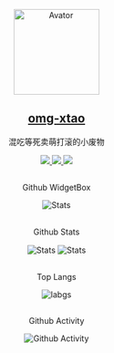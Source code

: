 <!--
头像
-->
<p align="center">
 <img width="150px" src="https://i.dawnlab.me/10985639bbc08139751edb578f19cc27.png" align="center" alt="Avator" />
 <h2 align="center">
   <a href="https://my.xtaolink.cn">
     omg-xtao
   </a>
 </h2>
 <p align="center">
  混吃等死卖萌打滚的小废物
 </p>
</p>
<!--
图标
-->
<p align="center">
    <a href="https://afdian.net/@xtaodada">
      <img src="https://img.shields.io/badge/%F0%9F%94%8B-%E7%88%B1%E5%8F%91%E7%94%B5-gray.svg?colorA=FF5733&colorB=FF9633&style=for-the-badge"/>
    </a>
    <a href="https://t.me/mrwangzhe">
      <img src="https://img.shields.io/badge/%E2%9C%88%EF%B8%8F-mrwangzhe-gray.svg?colorA=33C6FF&colorB=3395FF&style=for-the-badge"/>
    </a>
    <a href="https://t.me/joinchat/Ver2ddjF4rwcPF9B">
      <img src="https://img.shields.io/badge/%F0%9F%92%AC-PagerMaid-gray.svg?colorA=FE669D&colorB=F7409B&style=for-the-badge"/>
    </a>
</p>
<!--
Github WidgetBox
-->
<p align="center">
 <h2 align="center">
 </h2>
 <p align="center">
  Github WidgetBox
 </p>
</p>

<p align="center">
 <img src="https://github-widgetbox.vercel.app/api/profile?username=omg-xtao&data=followers,repositories,stars,commits" align="center" alt="Stats" />
</p>
<!--
Github Stats
-->
<p align="center">
 <h2 align="center">
 </h2>
 <p align="center">
  Github Stats
 </p>
</p>

<p align="center">
 <img src="https://github-readme-stats.vercel.app/api?username=omg-xtao&count_private=true&show_icons=true&line_height=46" align="center" alt="Stats" />
 <img src="https://github-contribution-stats.vercel.app/api/?username=omg-xtao" align="center" alt="Stats" />
</p>
<!--
Top Langs
-->
<p align="center">
 <h2 align="center">
 </h2>
 <p align="center">
  Top Langs
 </p>
</p>

<p align="center">
 <img src="https://github-readme-stats.vercel.app/api/top-langs/?username=omg-xtao&layout=compact&langs_count=8&card_width=445" align="center" alt="labgs" />
</p>
<!--
Github Activity
-->
<p align="center">
 <h2 align="center">
 </h2>
 <p align="center">
  Github Activity
 </p>
</p>

<p align="center">
 <img src="https://activity-graph.herokuapp.com/graph?username=omg-xtao&theme=xcode" align="center" alt="Github Activity" />
</p>
